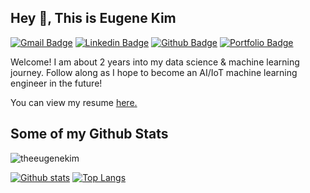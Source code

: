 ## Hey 👋, This is Eugene Kim
[![Gmail Badge](https://img.shields.io/badge/-theeugenekim@gmail.com-c14438?style=flat&logo=Gmail&logoColor=white&link=mailto:theeugenekim@gmail.com)](mailto:theeugenekim@gmail.com) 
[![Linkedin Badge](https://img.shields.io/badge/-theeugenekim-0072b1?style=flat&logo=Linkedin&logoColor=white&link=https://www.linkedin.com/in/theeugenekim/)](www.linkedin.com/in/theeugenekim/) [![Github Badge](https://img.shields.io/badge/-theeugenekim-grey?style=flat&logo=github&logoColor=white&link=https://github.com/theeugenekim/)](https://www.github.com/theeugenekim/) [![Portfolio Badge](https://img.shields.io/badge/portfolio-web-blue?style=flat&link=https://github.com/theeugenekim/)](https://github.com/theeugenekim/) <p align='left'>Welcome! I am about 2 years into my data science & machine learning journey. Follow along as I hope to become an AI/IoT machine learning engineer in the future!</p><p align='left'> You can view my resume <a href='https://www.linkedin.com/in/thewoojungkim/ ' target=_blank><u>here</u>.</a></p>
## Some of my Github Stats
<p align=left> <img src=https://komarev.com/ghpvc/?username=theeugenekim alt=theeugenekim /> </p>

[![Github stats](https://github-readme-stats.vercel.app/api?username=theeugenekim&show_icons=true&include_all_commits=true)](https://github.com/theeugenekim/github-readme-stats)
[![Top Langs](https://github-readme-stats.vercel.app/api/top-langs/?username=theeugenekim&layout=compact)](https://github.com/theeugenekim/github-readme-stats)

